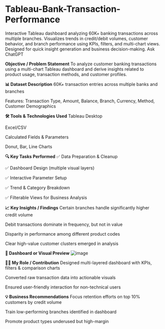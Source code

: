 # Tableau-Bank-Transaction-Performance
Interactive Tableau dashboard analyzing 60K+ banking transactions across multiple branches. Visualizes trends in credit/debit volumes, customer behavior, and branch performance using KPIs, filters, and multi-chart views. Designed for quick insight generation and business decision-making.          Ask ChatGPT


**Objective / Problem Statement**
To analyze customer banking transactions using a multi-chart Tableau dashboard and derive insights related to product usage, transaction methods, and customer profiles.

**📊 Dataset Description**
60K+ transaction entries across multiple banks and branches

Features: Transaction Type, Amount, Balance, Branch, Currency, Method, Customer Demographics

**🛠️ Tools & Technologies Used**
Tableau Desktop

Excel/CSV

Calculated Fields & Parameters

Donut, Bar, Line Charts

**🔍 Key Tasks Performed**
✅ Data Preparation & Cleanup

✅ Dashboard Design (multiple visual layers)

✅ Interactive Parameter Setup

✅ Trend & Category Breakdown

✅ Filterable Views for Business Analysis

**📈 Key Insights / Findings**
Certain branches handle significantly higher credit volume

Debit transactions dominate in frequency, but not in value

Disparity in performance among different product codes

Clear high-value customer clusters emerged in analysis

**📸 Dashboard or Visual Preview**
![image](https://github.com/user-attachments/assets/ddab8251-58a9-4521-a92c-75dc0135f22a)


**👨‍💻 My Role / Contribution**
Designed multi-layered dashboard with KPIs, filters & comparison charts

Converted raw transaction data into actionable visuals

Ensured user-friendly interaction for non-technical users

**💡 Business Recommendations**
Focus retention efforts on top 10% customers by credit volume

Train low-performing branches identified in dashboard

Promote product types underused but high-margin
